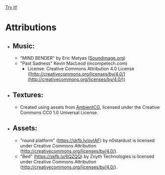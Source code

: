 [Try it!](https://cheepchoop.netlify.app)

# Attributions
* ## Music:
    *   "MIND BENDER" by Eric Matyas ([Soundimage.org](https://soundimage.org))
    *   "Past Sadness" Kevin MacLeod (incompetech.com)
        *   License: Creative Commons Attribution 4.0 License ([http://creativecommons.org/licenses/by/4.0/](http://creativecommons.org/licenses/by/4.0/))

* ## Textures:
    *   Created using assets from [AmbientCG](https://ambientcg.com), 
    licensed under the Creative Commons CC0 1.0 Universal License.

* ## Assets:
    *   "round platform" (https://skfb.ly/ovIAF) by n0stardust is licensed under Creative Commons Attribution (http://creativecommons.org/licenses/by/4.0/).
    *   "Bed" (https://skfb.ly/6QZQQ) by Znyth Technologies is licensed under Creative Commons Attribution (http://creativecommons.org/licenses/by/4.0/).